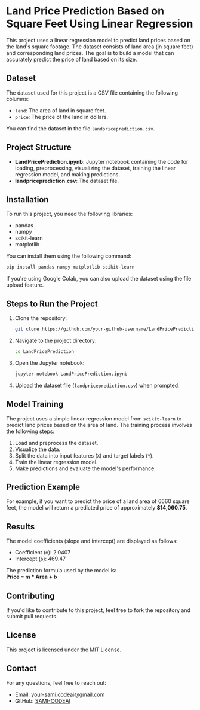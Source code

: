 # Land Price Prediction Based on Square Feet Using Linear Regression

This project uses a linear regression model to predict land prices based on the land's square footage. The dataset consists of land area (in square feet) and corresponding land prices. The goal is to build a model that can accurately predict the price of land based on its size.

## Dataset
The dataset used for this project is a CSV file containing the following columns:
- `land`: The area of land in square feet.
- `price`: The price of the land in dollars.

You can find the dataset in the file `landpriceprediction.csv`.

## Project Structure
- **LandPricePrediction.ipynb**: Jupyter notebook containing the code for loading, preprocessing, visualizing the dataset, training the linear regression model, and making predictions.
- **landpriceprediction.csv**: The dataset file.

## Installation
To run this project, you need the following libraries:
- pandas
- numpy
- scikit-learn
- matplotlib

You can install them using the following command:

```bash
pip install pandas numpy matplotlib scikit-learn
```

If you're using Google Colab, you can also upload the dataset using the file upload feature.

## Steps to Run the Project
1. Clone the repository:
   ```bash
   git clone https://github.com/your-github-username/LandPricePrediction.git
   ```
2. Navigate to the project directory:
   ```bash
   cd LandPricePrediction
   ```
3. Open the Jupyter notebook:
   ```bash
   jupyter notebook LandPricePrediction.ipynb
   ```
4. Upload the dataset file (`landpriceprediction.csv`) when prompted.

## Model Training
The project uses a simple linear regression model from `scikit-learn` to predict land prices based on the area of land. The training process involves the following steps:
1. Load and preprocess the dataset.
2. Visualize the data.
3. Split the data into input features (`X`) and target labels (`Y`).
4. Train the linear regression model.
5. Make predictions and evaluate the model's performance.

## Prediction Example
For example, if you want to predict the price of a land area of 6660 square feet, the model will return a predicted price of approximately **$14,060.75**.

## Results
The model coefficients (slope and intercept) are displayed as follows:
- Coefficient (`m`): 2.0407
- Intercept (`b`): 469.47

The prediction formula used by the model is:  
**Price = m * Area + b**

## Contributing
If you'd like to contribute to this project, feel free to fork the repository and submit pull requests.

## License
This project is licensed under the MIT License.

## Contact
For any questions, feel free to reach out:
- Email: your-sami.codeai@gmail.com
- GitHub: [SAMI-CODEAI](https://github.com/SAMI-CODEAI)


